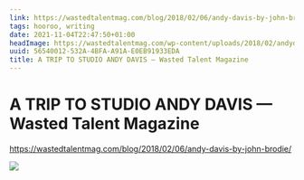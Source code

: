 ```yaml
---
link: https://wastedtalentmag.com/blog/2018/02/06/andy-davis-by-john-brodie/
tags: hooroo, writing
date: 2021-11-04T22:47:50+01:00
headImage: https://wastedtalentmag.com/wp-content/uploads/2018/02/andydavisthumb-1-1024x1024.png
uuid: 56540012-532A-4BFA-A91A-E0EB91933EDA
title: A TRIP TO STUDIO ANDY DAVIS — Wasted Talent Magazine
---
```

# A TRIP TO STUDIO ANDY DAVIS — Wasted Talent Magazine

https://wastedtalentmag.com/blog/2018/02/06/andy-davis-by-john-brodie/

![](https://wastedtalentmag.com/wp-content/uploads/2018/02/andydavisthumb-1-1024x1024.png)
